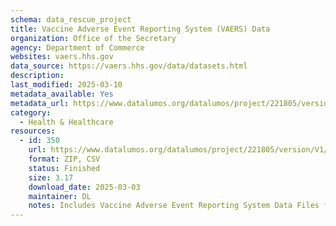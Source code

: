 ```yaml
---
schema: data_rescue_project 
title: Vaccine Adverse Event Reporting System (VAERS) Data
organization: Office of the Secretary
agency: Department of Commerce
websites: vaers.hhs.gov
data_source: https://vaers.hhs.gov/data/datasets.html
description: 
last_modified: 2025-03-10
metadata_available: Yes
metadata_url: https://www.datalumos.org/datalumos/project/221805/version/V1/view
category:
  - Health & Healthcare 
resources:
  - id: 350
    url: https://www.datalumos.org/datalumos/project/221805/version/V1/view
    format: ZIP, CSV
    status: Finished
    size: 3.17
    download_date: 2025-03-03
    maintainer: DL
    notes: Includes Vaccine Adverse Event Reporting System Data Files from 1990 to January 2025. A reproduceable Rmd file, website screenshots, and documentation have been included in the Supplementary Information folder.
---
```

